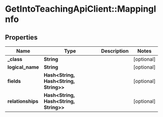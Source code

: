 # GetIntoTeachingApiClient::MappingInfo

## Properties
Name | Type | Description | Notes
------------ | ------------- | ------------- | -------------
**_class** | **String** |  | [optional] 
**logical_name** | **String** |  | [optional] 
**fields** | **Hash&lt;String, Hash&lt;String, String&gt;&gt;** |  | [optional] 
**relationships** | **Hash&lt;String, Hash&lt;String, String&gt;&gt;** |  | [optional] 



